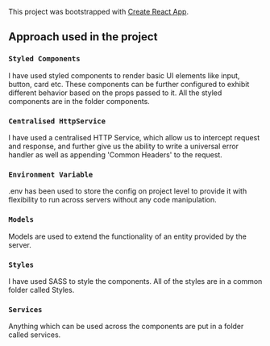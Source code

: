 This project was bootstrapped with [Create React App](https://github.com/facebook/create-react-app).

## Approach used in the project

### `Styled Components`
I have used styled components to render basic UI elements like input, button, card etc. These components can be further configured to exhibit different behavior based on the props passed to it. All the styled components are in the folder components.

### `Centralised HttpService`
I have used a centralised HTTP Service, which allow us to intercept request and response, and further give us the ability to write a universal error handler as well as appending 'Common Headers' to the request.


### `Environment Variable`
.env has been used to store the config on project level to provide it with flexibility to run across servers without any code manipulation.

### `Models`
Models are used to extend the functionality of an entity provided by the server.

### `Styles`
I have used SASS to style the components. All of the styles are in a common folder called Styles.

### `Services`
Anything which can be used across the components are put in a folder called services.
